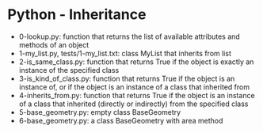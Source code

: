 # Python - Inheritance
* 0-lookup.py: function that returns the list of available attributes and methods of an object
* 1-my_list.py, tests/1-my_list.txt: class MyList that inherits from list
* 2-is_same_class.py: function that returns True if the object is exactly an instance of the specified class
* 3-is_kind_of_class.py: function that returns True if the object is an instance of, or if the object is an instance of a class that inherited from
* 4-inherits_from.py: function that returns True if the object is an instance of a class that inherited (directly or indirectly) from the specified class
* 5-base_geometry.py: empty class BaseGeometry
* 6-base_geometry.py: a class BaseGeometry with area method
